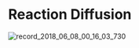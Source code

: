 # Reaction Diffusion

![record_2018_06_08_00_16_03_730](https://user-images.githubusercontent.com/16706911/41135430-d04b090e-6ae6-11e8-8d2e-25278479c923.gif)
